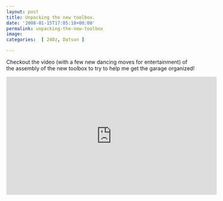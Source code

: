 ```yaml
---
layout: post
title: Unpacking the new toolbox.
date: '2008-01-15T17:05:10+00:00'
permalink: unpacking-the-new-toolbox
image: 
categories:  [ 240z, Datsun ]

---
```

Checkout the video (with a few new dancing moves for entertainment) of the assembly of the new toolbox to try to help me get the garage organized!


<iframe width="560" height="315" src="https://www.youtube.com/embed/XeVpdMm4SlI?si=K8sF1KZl_tYaRcbU" title="Project240z New Toolbox Unpacking" frameborder="0" allow="accelerometer; autoplay; clipboard-write; encrypted-media; gyroscope; picture-in-picture; web-share" allowfullscreen></iframe>

